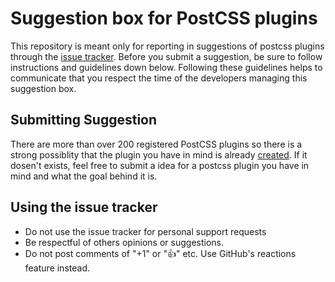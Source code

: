 # Suggestion box for PostCSS plugins

This repository is meant only for reporting in suggestions of postcss plugins through the [issue tracker](/issues). Before you submit a suggestion, be sure to follow instructions and guidelines down below. Following these guidelines helps to communicate that you respect the time of the developers managing this suggestion box.

## Submitting Suggestion

There are more than over 200 registered PostCSS plugins so there is a strong possiblity that the plugin you have in mind is already [created](https://github.com/postcss/postcss/blob/master/docs/plugins.md). If it dosen't exists, feel free to submit a idea for a postcss plugin you have in mind and what the goal behind it is.

## Using the issue tracker

* Do not use the issue tracker for personal support requests
* Be respectful of others opinions or suggestions. 
* Do not post comments of "+1" or ":thumbsup:" etc. Use GitHub's reactions feature instead.
